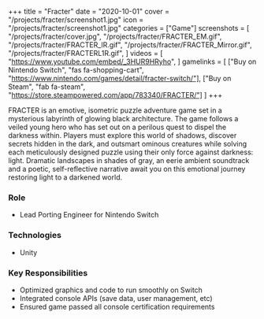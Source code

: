 +++
title = "Fracter"
date = "2020-10-01"
cover = "/projects/fracter/screenshot1.jpg"
icon = "/projects/fracter/screenshot1.jpg"
categories = ["Game"]
screenshots = [
    "/projects/fracter/cover.jpg",
    "/projects/fracter/FRACTER_EM.gif",
    "/projects/fracter/FRACTER_lR.gif",
    "/projects/fracter/FRACTER_Mirror.gif",
    "/projects/fracter/FRACTERL1R.gif",
]
videos = [
    "https://www.youtube.com/embed/_3HUR9HRyho",
]
gamelinks = [
    ["Buy on Nintendo Switch", "fas fa-shopping-cart", "https://www.nintendo.com/games/detail/fracter-switch/"],
    ["Buy on Steam", "fab fa-steam", "https://store.steampowered.com/app/783340/FRACTER/"]
]
+++

FRACTER is an emotive, isometric puzzle adventure game set in a mysterious labyrinth of glowing black architecture. The game follows a veiled young hero who has set out on a perilous quest to dispel the darkness within. Players must explore this world of shadows, discover secrets hidden in the dark, and outsmart ominous creatures while solving each meticulously designed puzzle using their only force against darkness: light. Dramatic landscapes in shades of gray, an eerie ambient soundtrack and a poetic, self-reflective narrative await you on this emotional journey restoring light to a darkened world.

### Role
* Lead Porting Engineer for Nintendo Switch

### Technologies
* Unity

### Key Responsibilities
* Optimized graphics and code to run smoothly on Switch
* Integrated console APIs (save data, user management, etc)
* Ensured game passed all console certification requirements 